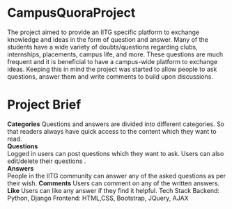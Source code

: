 # CampusQuoraProject

The project aimed to provide an IITG specific platform to exchange knowledge and ideas in the form of question and answer. Many of the students have a wide variety of doubts/questions regarding clubs, internships, placements, campus life, and more. These questions are much frequent and it is beneficial to have a campus-wide platform to exchange ideas. Keeping this in mind the project was started to allow people to ask questions, answer them and write comments to build upon discussions.  
# Project Brief 
**Categories**
 Questions and answers are divided into different categories. So that readers always have quick access to the content which they want to read.   
 **Questions**  
 Logged in users can post questions which they want to ask. Users can also edit/delete their questions .  
 **Answers**  
 People in the IITG community can answer any of the asked questions as per their wish.
 **Comments** 
 Users can comment on any of the written answers.  
 **Like**
 Users can like any answer if they find it helpful. Tech Stack Backend: Python, Django Frontend: HTML,CSS, Bootstrap, JQuery, AJAX
